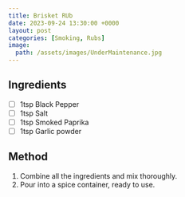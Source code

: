```yaml
---
title: Brisket RUb
date: 2023-09-24 13:30:00 +0000
layout: post
categories: [Smoking, Rubs]
image:
  path: /assets/images/UnderMaintenance.jpg
---
```


## Ingredients
- [ ] 1tsp Black Pepper
- [ ] 1tsp Salt
- [ ] 1tsp Smoked Paprika
- [ ] 1tsp Garlic powder 

## Method
1. Combine all the ingredients and mix thoroughly.
2. Pour into a spice container, ready to use.